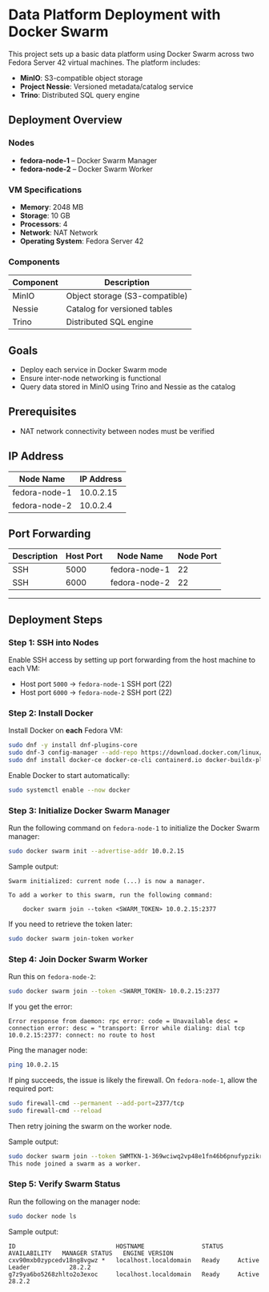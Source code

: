 # Data Platform Deployment with Docker Swarm

This project sets up a basic data platform using Docker Swarm across two Fedora Server 42 virtual machines. The platform includes:

- **MinIO**: S3-compatible object storage
- **Project Nessie**: Versioned metadata/catalog service
- **Trino**: Distributed SQL query engine

## Deployment Overview

### Nodes

- **fedora-node-1** – Docker Swarm Manager
- **fedora-node-2** – Docker Swarm Worker

### VM Specifications

- **Memory**: 2048 MB  
- **Storage**: 10 GB  
- **Processors**: 4  
- **Network**: NAT Network  
- **Operating System**: Fedora Server 42

### Components

| Component | Description                        |
|-----------|------------------------------------|
| MinIO     | Object storage (S3-compatible)     |
| Nessie    | Catalog for versioned tables       |
| Trino     | Distributed SQL engine             |

## Goals

- Deploy each service in Docker Swarm mode
- Ensure inter-node networking is functional
- Query data stored in MinIO using Trino and Nessie as the catalog

## Prerequisites

- NAT network connectivity between nodes must be verified

## IP Address

| Node Name     | IP Address  |
|---------------|-------------|
| fedora-node-1 | 10.0.2.15   |
| fedora-node-2 | 10.0.2.4    |

## Port Forwarding

| Description | Host Port | Node Name     | Node Port |
|-------------|-----------|---------------|-----------|
| SSH         | 5000      | fedora-node-1 | 22        |
| SSH         | 6000      | fedora-node-2 | 22        |

---

## Deployment Steps

### Step 1: SSH into Nodes

Enable SSH access by setting up port forwarding from the host machine to each VM:

- Host port `5000` → `fedora-node-1` SSH port (22)
- Host port `6000` → `fedora-node-2` SSH port (22)

### Step 2: Install Docker

Install Docker on **each** Fedora VM:

```bash
sudo dnf -y install dnf-plugins-core
sudo dnf-3 config-manager --add-repo https://download.docker.com/linux/fedora/docker-ce.repo
sudo dnf install docker-ce docker-ce-cli containerd.io docker-buildx-plugin docker-compose-plugin
```

Enable Docker to start automatically:

```bash
sudo systemctl enable --now docker
```

### Step 3: Initialize Docker Swarm Manager

Run the following command on `fedora-node-1` to initialize the Docker Swarm manager:

```bash
sudo docker swarm init --advertise-addr 10.0.2.15
```

Sample output:
```text
Swarm initialized: current node (...) is now a manager.

To add a worker to this swarm, run the following command:

    docker swarm join --token <SWARM_TOKEN> 10.0.2.15:2377
```

If you need to retrieve the token later:

```bash
sudo docker swarm join-token worker
```

### Step 4: Join Docker Swarm Worker

Run this on `fedora-node-2`:

```bash
sudo docker swarm join --token <SWARM_TOKEN> 10.0.2.15:2377
```

If you get the error:

```text
Error response from daemon: rpc error: code = Unavailable desc = connection error: desc = "transport: Error while dialing: dial tcp 10.0.2.15:2377: connect: no route to host
```

Ping the manager node:

```bash
ping 10.0.2.15
```

If ping succeeds, the issue is likely the firewall. On `fedora-node-1`, allow the required port:

```bash
sudo firewall-cmd --permanent --add-port=2377/tcp
sudo firewall-cmd --reload
```

Then retry joining the swarm on the worker node.

Sample output:

```bash
sudo docker swarm join --token SWMTKN-1-369wciwq2vp48e1fn46b6pnufypzikr6e1e0zqwxlamlvw5c4n-cozbhcgcy02hwxaap80xq2kjr 10.0.2.15:2377
This node joined a swarm as a worker.
```


### Step 5: Verify Swarm Status

Run the following on the manager node:

```bash
sudo docker node ls
```

Sample output:

```text
ID                            HOSTNAME                STATUS    AVAILABILITY   MANAGER STATUS   ENGINE VERSION
cxv90mxb0zypcedv18ng8vgwz *   localhost.localdomain   Ready     Active         Leader           28.2.2
g7z9ya6bo5268zhlto2o3exoc     localhost.localdomain   Ready     Active                          28.2.2
```

